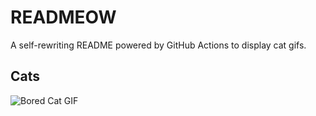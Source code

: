 # READMEOW

A self-rewriting README powered by GitHub Actions to display cat gifs.

## Cats

![Bored Cat GIF](https://media3.giphy.com/media/mlvseq9yvZhba/200.gif?cid=9acd02daw4lqpjp2as1mypfgl8zal5gcwo0kchycg0rj7ytq&ep=v1_gifs_search&rid=200.gif&ct=g)
